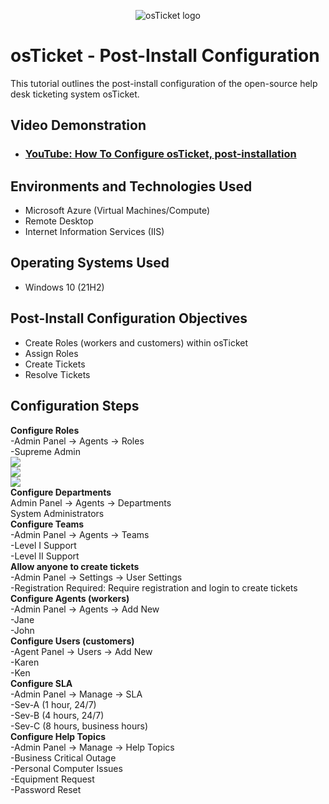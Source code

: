 <p align="center">
<img src="https://i.imgur.com/Clzj7Xs.png" alt="osTicket logo"/>
</p>

<h1>osTicket - Post-Install Configuration</h1>
This tutorial outlines the post-install configuration of the open-source help desk ticketing system osTicket.<br />


<h2>Video Demonstration</h2>

- ### [YouTube: How To Configure osTicket, post-installation](https://www.youtube.com)

<h2>Environments and Technologies Used</h2>

- Microsoft Azure (Virtual Machines/Compute)
- Remote Desktop
- Internet Information Services (IIS)

<h2>Operating Systems Used </h2>

- Windows 10</b> (21H2)

<h2>Post-Install Configuration Objectives</h2>

- Create Roles (workers and customers) within osTicket 
- Assign Roles
- Create Tickets 
- Resolve Tickets 


<h2>Configuration Steps</h2>
<p>
<b>Configure Roles</b><br />
-Admin Panel -> Agents -> Roles<br />
-Supreme Admin<br />
<img src="https://i.imgur.com/t7pNklJ.png"/><br />
<img src="https://i.imgur.com/IeVX11J.png"/><br />
<img src="https://i.imgur.com/7WHb3sg.png"/><br />
<b>Configure Departments<br /></b>
Admin Panel -> Agents -> Departments<br />
System Administrators<br />
<b>Configure Teams<br /></b>
-Admin Panel -> Agents -> Teams<br />
-Level I Support<br />
-Level II Support<br />
<b>Allow anyone to create tickets<br /></b>
-Admin Panel -> Settings -> User Settings<br />
-Registration Required: Require registration and login to create tickets<br />
<b>Configure Agents (workers)<br /></b>
-Admin Panel -> Agents -> Add New<br />
-Jane<br />
-John<br />
<b>Configure Users (customers)<br /></b>
-Agent Panel -> Users -> Add New<br />
-Karen<br />
-Ken<br />
<b>Configure SLA<br /></b>
-Admin Panel -> Manage -> SLA<br />
-Sev-A (1 hour, 24/7)<br />
-Sev-B (4 hours, 24/7)<br />
-Sev-C (8 hours, business hours)<br />
<b>Configure Help Topics<br /></b>
-Admin Panel -> Manage -> Help Topics<br />
-Business Critical Outage<br />
-Personal Computer Issues<br />
-Equipment Request<br />
-Password Reset<br />

<br />
</p>
<br />
